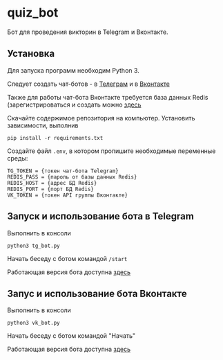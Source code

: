 # quiz_bot
 
Бот для проведения викторин в Telegram и Вконтакте.

## Установка

Для запуска программ необходим Python 3.

Следует создать чат-ботов - в [Телеграм](https://telegram.me/BotFather) и в [Вконтакте](https://vk.com/groups_create)

Также для работы чат-бота Вконтакте требуется база данных Redis (зарегистрироваться и создать можно [здесь](https://redis.io/)

Скачайте содержимое репозитория на компьютер. Установить зависимости, выполнив

    pip install -r requirements.txt

Создайте файл `.env`, в котором пропишите необходимые переменные среды:

    TG_TOKEN = {токен чат-бота Telegram}
    REDIS_PASS = {пароль от базы данных Redis}
    REDIS_HOST = {адрес БД Redis}
    REDIS_PORT = {порт БД Redis}
    VK_TOKEN = {токен API группы Вконтакте}

  
## Запуск и использование бота в Telegram

Выполнить в консоли
    
    python3 tg_bot.py
    
Начать беседу с ботом командой `/start`

Работающая версия бота доступна [здесь](https://telegram.me/mikl_quiz_bot)

## Запус и использование бота Вконтакте

Выполнить в консоли

    python3 vk_bot.py
   
Начать беседу с ботом командой "Начать"

Работающая версия бота доступна [здесь](https://vk.com/im?sel=-213607169)

